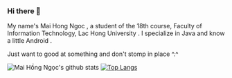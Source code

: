 ### Hi there 👋 
  My name's Mai Hong Ngoc , a student of the 18th course, Faculty of Information Technology, Lac Hong University . I specialize in Java and know a little Android .
  
  Just want to good at something and don't stomp in place ^.^


![Mai Hồng Ngọc's github stats](https://github-readme-stats.vercel.app/api?username=daisymai99&show_icons=true&theme=gradient) [![Top Langs](https://github-readme-stats.vercel.app/api/top-langs/?username=daisymai99)](https://github.com/daisymai99/daisymai99/edit/main/README.md)
